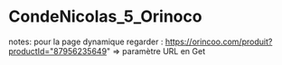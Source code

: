 # CondeNicolas_5_Orinoco

notes: pour la page dynamique regarder : https://orincoo.com/produit?productId="87956235649" => paramètre URL en Get